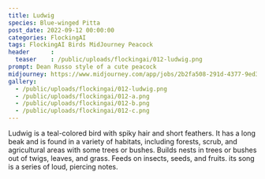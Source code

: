 ```yaml
---
title: Ludwig
species: Blue-winged Pitta
post_date: 2022-09-12 00:00:00
categories: FlockingAI
tags: FlockingAI Birds MidJourney Peacock
header      :
  teaser    : /public/uploads/flockingai/012-ludwig.png
prompt: Dean Russo style of a cute peacock
midjourney: https://www.midjourney.com/app/jobs/2b2fa508-291d-4377-9ed3-4964ef42c270
gallery: 
  - /public/uploads/flockingai/012-ludwig.png
  - /public/uploads/flockingai/012-a.png
  - /public/uploads/flockingai/012-b.png
  - /public/uploads/flockingai/012-c.png
---
```


Ludwig is a teal-colored bird with spiky hair and short feathers. It has a long beak and is found in a variety of habitats, including forests, scrub, and agricultural areas with some trees or bushes. Builds nests in trees or bushes out of twigs, leaves, and grass. Feeds on insects, seeds, and fruits. its song is a series of loud, piercing notes.
